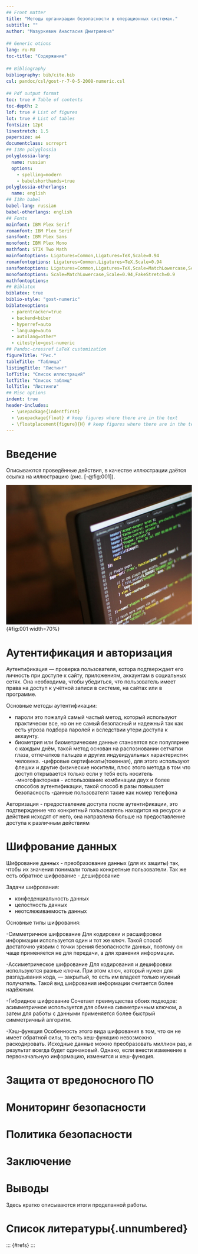 ```yaml
---
## Front matter
title: "Методы организации безопасности в операционных системах."
subtitle: ""
author: "Мазуркевич Анастасия Дмитриевна"

## Generic otions
lang: ru-RU
toc-title: "Содержание"

## Bibliography
bibliography: bib/cite.bib
csl: pandoc/csl/gost-r-7-0-5-2008-numeric.csl

## Pdf output format
toc: true # Table of contents
toc-depth: 2
lof: true # List of figures
lot: true # List of tables
fontsize: 12pt
linestretch: 1.5
papersize: a4
documentclass: scrreprt
## I18n polyglossia
polyglossia-lang:
  name: russian
  options:
	- spelling=modern
	- babelshorthands=true
polyglossia-otherlangs:
  name: english
## I18n babel
babel-lang: russian
babel-otherlangs: english
## Fonts
mainfont: IBM Plex Serif
romanfont: IBM Plex Serif
sansfont: IBM Plex Sans
monofont: IBM Plex Mono
mathfont: STIX Two Math
mainfontoptions: Ligatures=Common,Ligatures=TeX,Scale=0.94
romanfontoptions: Ligatures=Common,Ligatures=TeX,Scale=0.94
sansfontoptions: Ligatures=Common,Ligatures=TeX,Scale=MatchLowercase,Scale=0.94
monofontoptions: Scale=MatchLowercase,Scale=0.94,FakeStretch=0.9
mathfontoptions:
## Biblatex
biblatex: true
biblio-style: "gost-numeric"
biblatexoptions:
  - parentracker=true
  - backend=biber
  - hyperref=auto
  - language=auto
  - autolang=other*
  - citestyle=gost-numeric
## Pandoc-crossref LaTeX customization
figureTitle: "Рис."
tableTitle: "Таблица"
listingTitle: "Листинг"
lofTitle: "Список иллюстраций"
lotTitle: "Список таблиц"
lolTitle: "Листинги"
## Misc options
indent: true
header-includes:
  - \usepackage{indentfirst}
  - \usepackage{float} # keep figures where there are in the text
  - \floatplacement{figure}{H} # keep figures where there are in the text
---
```



# Введение

Описываются проведённые действия, в качестве иллюстрации даётся ссылка на иллюстрацию (рис. [-@fig:001]).

![Название рисунка](image/placeimg_800_600_tech.jpg){#fig:001 width=70%}

# Аутентификация и авторизация

Аутентификация — проверка пользователя, котора подтверждает его личность при доступе к сайту, приложениям, аккаунтам в социальных сетях.
Она необходима, чтобы убедиться, что пользователь имеет права на доступ к учётной записи в системе, на сайтах или в программе.

Основные методы аутентификации:
- пароли это пожалуй самый частый метод, который используют практически все, но он не самый безопасный и надежный так как есть угроза подбора паролей и вследствии утери доступа к аккаунту.
- биометрия или биометрические данные становятся все популярнее с каждым днём, такой метод основан на распозновании сетчатки глаза, отпечатков пальцев и других индувидуальных характеристик человека.
-цифровые сертификаты(токенная), для этого используют флешки и другие физические носители, плюс этого метода в том что доступ открывается только если у тебя есть носитель
-многофакторная - использование комбинации двух и более способов аутентификации, такой способ в разы повышает безопасность
-данные пользователя такие как номер телефона

Авторизация - предоставление доступа после аутентификации, это подтверждение что конкретный пользователь находится на ресурсе и действия исходят от него, она направлена больше на предоставление доступа к различным действиям

# Шифрование данных

Шифрование данных - преобразование данных (для их защиты) так, чтобы их значения понимали только конкретные пользователи. Так же есть обратное шифрование - дешифрование

Задачи шифрования:
- конфеденциальность данных
- целостность данных
- неотслеживаемость данных

Основные типы шифрования:
  
-Симметричное шифрование
Для кодировки и расшифровки информации используется один и тот же ключ. Такой способ достаточно уязвим с точки зрения безопасности данных, поэтому он чаще применяется не для передачи, а для хранения информации.

-Ассиметрическое шифрование
Для кодирования и дешифровки используются разные ключи. При этом ключ, который нужен для разгадывания кода, — закрытый, то есть им владеет только нужный получатель. Такой вид шифрования информации считается более надёжным.

-Гибридное шифрование
Сочетает преимущества обоих подходов: асимметричное используется для обмена симметричным ключом, а затем для работы с данными применяется более быстрый симметричный алгоритм. 

-Хэш-функция
Особенность этого вида шифрования в том, что он не имеет обратной силы, то есть хеш-функцию невозможно раскодировать. Исходные данные можно преобразовать миллион раз, и результат всегда будет одинаковый. Однако, если внести изменение в первоначальную информацию, изменится и хеш-функция.

# Защита от вредоносного ПО

# Мониторинг безопасности

# Политика безопасности

# Заключение

# Выводы

Здесь кратко описываются итоги проделанной работы.

# Список литературы{.unnumbered}

::: {#refs}
:::
